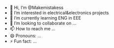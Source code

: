 - 👋 Hi, I’m @Makemistakess
- 👀 I’m interested in electrical&electronics projects
- 🌱 I’m currently learning ENG in EEE
- 💞️ I’m looking to collaborate on ...
- 📫 How to reach me ...
- 😄 Pronouns: ...
- ⚡ Fun fact: ...

<!---
Makemistakess/Makemistakess is a ✨ special ✨ repository because its `README.md` (this file) appears on your GitHub profile.
You can click the Preview link to take a look at your changes.
--->
